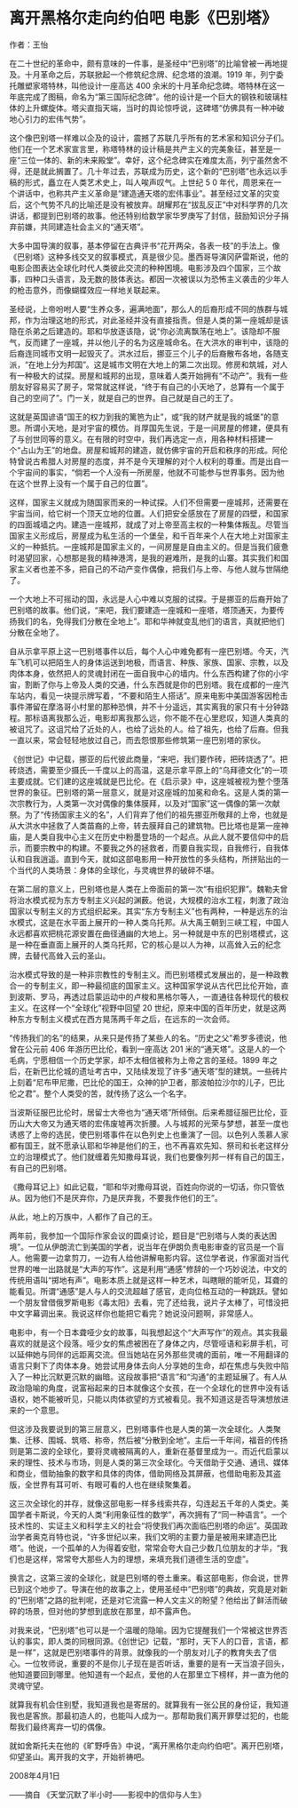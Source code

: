 # 离开黑格尔走向约伯吧 电影《巴别塔》

作者：王怡 

在二十世纪的革命中，颇有意味的一件事，是圣经中“巴别塔”的比喻曾被一再地提及。十月革命之后，苏联掀起一个修筑纪念牌、纪念塔的浪潮。1919 年，列宁委托雕塑家塔特林，叫他设计一座高达 400 余米的十月革命纪念碑。塔特林在这一年底完成了图稿，命名为“第三国际纪念碑”。他的设计是一个巨大的钢铁和玻璃柱体的上升螺旋体。塔尖直指天端，当时的舆论惊呼说，这碑塔“仿佛具有一种冲破地心引力的宏伟气势”。

这个像巴别塔一样难以企及的设计，震撼了苏联几乎所有的艺术家和知识分子们。他们在一个艺术家宣言里，称塔特林的设计稿是共产主义的完美象征，甚至是一座“三位一体的、新的未来殿堂”。幸好，这个纪念碑实在难度太高，列宁虽然舍不得，还是就此搁置了。几十年过去，苏联成为历史，这个新的“巴别塔”也永远以手稿的形式，矗立在人类艺术史上，叫人唉声叹气。上世纪 5 0 年代，周恩来在一个讲话中，也称共产主义革命是“建造通天塔的宏伟事业”。甚至经过文革的灾变后，这个气势不凡的比喻还是没有被放弃。胡耀邦在“拔乱反正”中对科学界的几次讲话，都提到巴别塔的故事。他还特别给数学家华罗庚写了封信，鼓励知识分子捐弃前嫌，共同建造社会主义的“通天塔”。

大多中国导演的叙事，基本停留在古典评书“花开两朵，各表一枝”的手法上。像《巴别塔》这种多线交叉的叙事模式，真是很少见。墨西哥导演冈萨雷斯说，他的电影企图表达全球化时代人类彼此交流的种种困境。电影涉及四个国家，三个故事，四种口头语言，及无数的肢体表达。都因一次被误以为恐怖主义袭击的少年人的枪击意外，而像蝴蝶效应一样地关联起来。

圣经说，上帝吩咐人要“生养众多，遍满地面”，那么人的后裔形成不同的族群与城邦，作为治理这地的形式，对此圣经并没有直接指责。但是人类的第一座城却是该隐在杀弟之后建造的。耶和华放逐该隐，说“你必流离飘荡在地上”。该隐却不服气，反而建了一座城，并以他儿子的名为这座城命名。在大洪水的审判中，该隐的后裔连同城市文明一起毁灭了。洪水过后，挪亚三个儿子的后裔散布各地，各随支派，“在地上分为邦国”。这是城市文明在大地上的第二次出现。修房和筑城，对人有一种极大的试探。房屋和城邦的出现，意味着人类开始拥有“不动产”。我有一些朋友好容易买了房子，常常就这样说，“终于有自己的小天地了，总算有一个属于自己的空间了”。门一关，就是自己的世界。自己就是自己的王了。

这就是英国谚语“国王的权力到我的篱笆为止”，或“我的财产就是我的城堡”的意思。所谓小天地，是对宇宙的模仿。肖厚国先生说，于是一间房屋的修建，便具有了与创世同等的意义。在有限的时空中，我们再选定一点，用各种材料搭建一个“占山为王”的地盘。房屋和城邦的建造，就仿佛宇宙的开启和秩序的形成。阿伦特曾说古希腊人对房屋的态度，并不是今天理解的对个人权利的尊重。而是出自一个宇宙间的事实，“倘若一个人没有一所房屋，他就不可能参与世界事务。因为他在这个世界上没有一个属于自己的位置”。

这样，国家主义就成为随国家而来的一种试探。人们不但需要一座城邦，还需要在宇宙当间，给它树一个顶天立地的位置。人们把安全感放在了房屋的四壁，和国家的四面城墙之内。建造一座城邦，就成了对上帝至高主权的一种集体叛乱。尽管当国家主义形成后，房屋成为私生活的一个堡垒，和千百年来个人在大地上对国家主义的一种抵抗。一座城邦是国家主义的，一间房屋是自由主义的。但是当我们疲惫时渴望回家，心想那是我的精神港湾，是我的避难所，是我的山寨。其实我们和国家主义者也差不多，把自己的不动产变作偶像，把我们与上帝、与他人就与世隔绝了。

一个大地上不可摇动的国，永远是人心中难以克服的试探。于是挪亚的后裔开始了巴别塔的故事。他们说，“来吧，我们要建造一座城和一座塔，塔顶通天，为要传扬我们的名，免得我们分散在全地上”。耶和华神就变乱他们的语言，真就把他们分散在全地了。

自从示拿平原上这一巴别塔事件以后，每个人心中难免都有一座巴别塔。今天，汽车飞机可以把陌生人的身体运送到地极，而语言、种族、家族、国家、宗教，以及肉体本身，依然把人的灵魂封闭在一面自我中心的墙内。什么东西构建了你的小宇宙，割断了你与上帝及人类的交通，什么东西就是你的巴别塔。我在成都的一座汽车站内，看见一块提示牌写着，“不要和陌生人搭话”。原来电影中美国游客因枪击事件滞留在摩洛哥小村里的那种恐惧，并不十分遥远，其实离我的家只有十分钟路程。那标语离我那么近，电影却离我那么远，你不能不在心里悲叹，知道人类真的被诅咒了。这诅咒给了近处的人，也给了远处的人。给了祖先，也给了后裔。但我一直以来，常会轻轻地放过自己，而去怨恨那些修筑第一座巴别塔的家伙。

《创世记》中记载，挪亚的后代彼此商量，“来吧，我们要作砖，把砖烧透了”。把砖烧透，需要至少摄氏一千度以上的高温，这是示拿平原上的“乌拜德文化”的一项主要成就。它们建的这座城就是巴比伦。在《启示录》中，这座城被视为整个堕落世界的象征。巴别塔的第一层意义，就是对这座城的加冕和命名。这是人类的第一次宗教行为，人类第一次对偶像的集体膜拜，以及对“国家”这一偶像的第一次献祭。为了“传扬国家主义的名”，人们背弃了他们的祖先挪亚所敬拜的上帝，也就是从大洪水中拯救了人类苗裔的上帝，转去膜拜自己的建筑物。巴比塔也是第一座神庙，是人类自我中心主义在历史中粉墨登场的一个起点。从此人就不要信仰中的启示，而要宗教中的构建。不要我之外的拯救者，而要自我实现，自我修行，自我体认和自我逍遥。直到今天，就如这部电影用一种开放性的多头结构，所拼贴出的一个当代的人类场景：身体的全球化，与灵魂世界的破碎不堪。

在第二层的意义上，巴别塔也是人类在上帝面前的第一次“有组织犯罪”。魏勒夫曾将治水模式视为东方专制主义兴起的渊薮。他说，大规模的治水工程，刺激了政治国家以专制主义的方式组织起来。其实“东方专制主义”也有两种，一种是远东的治水模式，这是在水平面上展开的一种人类乌托邦。从大禹王朝到三峡工程，中国人永远都喜欢把桃花源安置在曲径通幽的大地上。另一种就是中东的巴别塔模式，这是一种在垂直面上展开的人类乌托邦，它的核心是以人为神，以高耸入云的纪念牌，去替代高耸入云的圣山。

治水模式导致的是一种非宗教性的专制主义。而巴别塔模式发展出的，是一种政教合一的专制主义，即一种最彻底的国家主义。这种国家学说从古代巴比伦开始，直到波斯、罗马，再透过启蒙运动中的卢梭和黑格尔等人，一直通往各种现代的极权主义。在这样一个“全球化”视野中回望 20 世纪，原来中国的百年历史，就是这两种东方专制主义模式在西方晃荡两千年之后，在远东的一次会师。

“传扬我们的名”的结果，从来只是传扬了某些人的名。“历史之父”希罗多德说，他曾在公元前 406 年游历巴比伦，看到一座高达 201 米的“通天塔”。这是人的一个毛病，宁愿相信一个历史学家，却不太相信被称为上帝之言的圣经。1899 年之后，在新巴比伦城的遗址考古中，又陆续发现了许多“通天塔”型的建筑。一些砖片上刻着“尼布甲尼撒，巴比伦的国王，众神的护卫者，那波帕拉沙尔的儿子，巴比伦之君”。整个人类受的苦，就传扬了这么一个名字。

当波斯征服巴比伦时，居留士大帝也为“通天塔”所倾倒。后来希腊征服巴比伦，亚历山大大帝又为通天塔的宏伟废墟再次折腰。人与城邦的光荣与梦想，甚至一度也诱惑了上帝的选民，使巴别塔事件在以色列史上也重演了一回。以色列人羡慕人家都有国王，就不愿承认耶和华神是他们的王，也不再喜欢先知、祭司和长老这样分立的治理模式了。他们就缠着先知撒母耳说，我们也要像列邦一样有自己的国王，有自己的巴别塔。

《撒母耳记上》如此记载，“耶和华对撒母耳说，百姓向你说的一切话，你只管依从。因为他们不是厌弃你，乃是厌弃我，不要我作他们的王”。

从此，地上的万族中，人都作了自己的王。

两年前，我参加一个国际作家会议的圆桌讨论，题目是“巴别塔与人类的表达困境”。一位从伊朗流亡到美国的学者，说当年在伊朗负责电影审查的官员是一个盲人。他需要一边拿剪刀，一边有人给他讲解电影内容。这位学者说，作家面对当代世界的唯一出路就是“大声的写作”。这是利用“通感”修辞的一个巧妙说法，中文的传统用语叫“掷地有声”。电影本质上就是这样一种艺术，叫瞎眼的能听见，耳聋的能看见。所谓“通感”是人与人的交流超越了感官，走向位格互动的一种跳跃。譬如一个朋友曾借俄罗斯电影《毒太阳》去看，完了还给我，说片子太棒了，可惜没把中文字幕调出来。我说这样你也能把它看完？她说没问题啊，非常感人。

电影中，有一个日本聋哑少女的故事，叫我想起这个“大声写作”的观点。其实我最喜欢的就是这个段落。哑少女的焦虑被困在了身体之内，尽管哑语和彩屏手机，可以延伸她与同伴的远距离交流。但当她站在另外那些灵魂的面前，唯一不用翻译的语言只剩下了肉体本身。她尝试用身体去向人分享她的生命，却在焦虑与失败中陷入了一种比沉默更沉默的幽暗。这段故事把“语言”和“沟通”的主题延展了。有人从政治隐喻的角度，说富裕起来的日本就像这个女孩，在一个全球化的世界中没有话语权，她不能被听见，只能以肉体欲望的方式被看见。我不知道这是否导演想放进来的一个意思。

但这涉及我要说到的第三层意义，巴别塔事件也是人类的第一次全球化。人类聚集、迁移、围城、筑塔、称帝，然后被“分散到全地”。主后一千年间，福音的传扬则是第二波的全球化，要将灵魂被隔离的人，重新在基督里成为一。而近代启蒙以来的理性、技术与市场，则是人类的第三次全球化。今天借助于交通、通讯、媒体和商业，借助抽象的数字和具体的肉体，借助网络及其屏蔽，也借助电影及其盗版，全世界有耳可听、有眼可看的人也在继续聚集着。

这三次全球化的并存，就像这部电影一样多线索共存，勾连起五千年的人类史。美国学者卡斯说，今天的人类“利用象征性的数学”，再次拥有了“同一种语言”。一个技术性的、实证主义和科学主义的社会“将使我们再次面临巴别塔的命运”。英国政治学者奥克肖特也说，“许多世纪以来，我们文明的主要力量是被用来建造巴比塔”。他说，一个孤单的人为得着安慰，常常会夸大自己少数几位朋友的才华，“我们也是这样，常常夸大那些人为的理想，来填充我们道德生活的空虚”。

换言之，这第三波的全球化，就是巴别塔的卷土重来。看这部电影，你会说，世界已到这个地步了。导演在他的故事之上，使用圣经中“巴别塔”的典故，究竟是对新的“巴别塔”之路的批判呢，还是对它流露一种人文主义的盼望？他给出了鲜活而破碎的场景，但对他的梦想到底放在那里，却不露声色。

对我来说，“巴别塔”也可以是一个温暖的隐喻。因为它提醒我们一个常被这世界否认的事实，即人类的同根同源。《创世记》记载，“那时，天下人的口音，言语，都是一样”，这就是巴别塔事件的背景。就像我的一个朋友对儿子的教育失去了信心。一位牧师说，重要的不是你儿子现在是否听话，重要的是有一天当浪子回头，他知道要回到哪里。他知道有一个起点，爱他的人在那里立下榜样，并一直为他的灵魂守望。

就算我有机会住别墅，我知道我也是寄居的。就算我有一张公民的身份证，我知道我也是客旅。那最初造人的，也能叫人成为一。那帮助我们离开罪孽过犯的，也能帮我们最终离弃一切的偶像。

就如舍斯托夫在他的《旷野呼告》中说，“离开黑格尔走向约伯吧”。离开巴别塔，仰望圣山。离开我的文字，开始祈祷吧。

 

2008年4月1日

——摘自 《天堂沉默了半小时——影视中的信仰与人生》
